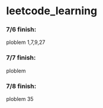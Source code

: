 # leetcode_learning

### 7/6 finish:
ploblem 1,7,9,27

### 7/7 finish:
ploblem 

### 7/8 finish:
ploblem 35
